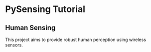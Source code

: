 # PySensing Tutorial
## Human Sensing

This project aims to provide robust human perception using wireless sensors.